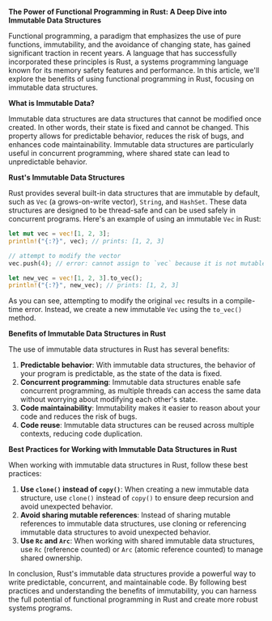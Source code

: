 **The Power of Functional Programming in Rust: A Deep Dive into Immutable Data Structures**

Functional programming, a paradigm that emphasizes the use of pure functions, immutability, and the avoidance of changing state, has gained significant traction in recent years. A language that has successfully incorporated these principles is Rust, a systems programming language known for its memory safety features and performance. In this article, we'll explore the benefits of using functional programming in Rust, focusing on immutable data structures.

**What is Immutable Data?**

 Immutable data structures are data structures that cannot be modified once created. In other words, their state is fixed and cannot be changed. This property allows for predictable behavior, reduces the risk of bugs, and enhances code maintainability. Immutable data structures are particularly useful in concurrent programming, where shared state can lead to unpredictable behavior.

**Rust's Immutable Data Structures**

Rust provides several built-in data structures that are immutable by default, such as `Vec` (a grows-on-write vector), `String`, and `HashSet`. These data structures are designed to be thread-safe and can be used safely in concurrent programs. Here's an example of using an immutable `Vec` in Rust:
```rust
let mut vec = vec![1, 2, 3];
println!("{:?}", vec); // prints: [1, 2, 3]

// attempt to modify the vector
vec.push(4); // error: cannot assign to `vec` because it is not mutable

let new_vec = vec![1, 2, 3].to_vec();
println!("{:?}", new_vec); // prints: [1, 2, 3]
```
As you can see, attempting to modify the original `vec` results in a compile-time error. Instead, we create a new immutable `Vec` using the `to_vec()` method.

**Benefits of Immutable Data Structures in Rust**

The use of immutable data structures in Rust has several benefits:

1. **Predictable behavior**: With immutable data structures, the behavior of your program is predictable, as the state of the data is fixed.
2. **Concurrent programming**: Immutable data structures enable safe concurrent programming, as multiple threads can access the same data without worrying about modifying each other's state.
3. **Code maintainability**: Immutability makes it easier to reason about your code and reduces the risk of bugs.
4. **Code reuse**: Immutable data structures can be reused across multiple contexts, reducing code duplication.

**Best Practices for Working with Immutable Data Structures in Rust**

When working with immutable data structures in Rust, follow these best practices:

1. **Use `clone()` instead of `copy()`**: When creating a new immutable data structure, use `clone()` instead of `copy()` to ensure deep recursion and avoid unexpected behavior.
2. **Avoid sharing mutable references**: Instead of sharing mutable references to immutable data structures, use cloning or referencing immutable data structures to avoid unexpected behavior.
3. **Use `Rc` and `Arc`**: When working with shared immutable data structures, use `Rc` (reference counted) or `Arc` (atomic reference counted) to manage shared ownership.

In conclusion, Rust's immutable data structures provide a powerful way to write predictable, concurrent, and maintainable code. By following best practices and understanding the benefits of immutability, you can harness the full potential of functional programming in Rust and create more robust systems programs.